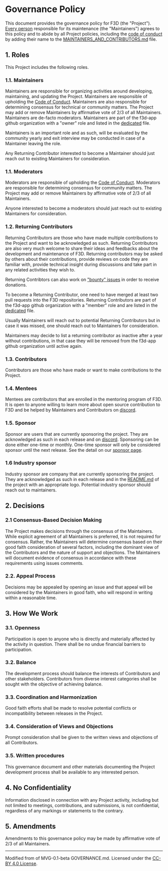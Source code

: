 # Governance Policy

This document provides the governance policy for F3D (the "Project"). [Every person](./MAINTAINERS_AND_CONTRIBUTORS.md) responsible for its maintenance (the "Maintainers") agrees to this policy and to abide by all Project policies, including the [code of conduct](../../CODE_OF_CONDUCT.md) by adding their name to the [MAINTAINERS_AND_CONTRIBUTORS.md](./MAINTAINERS_AND_CONTRIBUTORS.md) file.

## 1. Roles

This Project includes the following roles.

### 1.1. Maintainers

Maintainers are responsible for organizing activities around developing, maintaining, and updating the Project. Maintainers are responsible of upholding the [Code of Conduct](../../CODE_OF_CONDUCT.md). Maintainers are also responsible for determining consensus for technical or community matters. The Project may add or remove Maintainers by affirmative vote of 2/3 of all Maintainers. Maintainers are de-facto moderators. Maintainers are part of the f3d-app github organization with a "owner" role and listed in the [dedicated](./MAINTAINERS_AND_CONTRIBUTORS.md) file.

Maintainers is an important role and as such, will be evaluated by the community yearly and exit interview may be conducted in case of a Maintainer leaving the role.

Any Returning Contributor interested to become a Maintainer should just reach out to existing Maintainers for consideration.

### 1.1. Moderators

Moderators are responsible of upholding the [Code of Conduct](../../CODE_OF_CONDUCT.md). Moderators are responsible for determining consensus for community matters. The Project may add or remove Maintainers by affirmative vote of 2/3 of all Maintainers.

Anyone interested to become a moderators should just reach out to existing Maintainers for consideration.

### 1.2. Returning Contributors

Returning Contributors are those who have made multiple contributions to the Project and want to be acknowledged as such. Returning Contributors are also very much welcome to share their ideas and feedbacks about the development and maintenance of F3D. Returning contributors may be asked by others about their contributions, provide reviews on code they are familiar with, provide technical insight during discussions and take part in any related activities they wish to.

Returning Contribtors can also work on ["bounty" issues](../../CONTRIBUTING.md#bounties) in order to receive donations.

To become a Returning Contributor, one need to have merged at least two pull requests into the F3D repositories. Returning Contributors are part of the f3d-app github organization with a "member" role and are listed in the [dedicated](./MAINTAINERS_AND_CONTRIBUTORS.md) file.

Usually Maintainers will reach out to potential Returning Contributors but in case it was missed, one should reach out to Maintainers for consideration.

Maintainers may decide to list a returning contributor as inactive after a year without contributions, in that case they will be removed from the f3d-app github organization until active again.

### 1.3. Contributors

Contributors are those who have made or want to make contributions to the Project.

### 1.4. Mentees

Mentees are contributors that are enrolled in the mentoring program of F3D. It is open to anyone willing to learn more about open source contribution to F3D
and be helped by Maintainers and Contributors on [discord](https://discord.f3d.app).

### 1.5. Sponsor

Sponsor are users that are currently sponsoring the project. They are acknowledged as such in each release and on [discord](https://discord.f3d.app). Sponsoring can be done either one-time or monthly. One-time sponsor will only be considered sponsor until the next release. See the detail on our [sponsor page](https://github.com/sponsors/f3d-app).

### 1.6 Industry sponsor

Industry sponsor are company that are currently sponsoring the project. They are acknowledged as such in each release and in the [README.md](../../README.md) of the project with an appropriate logo. Potential industry sponsor should reach out to maintainers.

## 2. Decisions

### 2.1 Consensus-Based Decision Making

The Project makes decisions through the consensus of the Maintainers. While explicit agreement of all Maintainers is preferred, it is not required for consensus. Rather, the Maintainers will determine consensus based on their good faith consideration of several factors, including the dominant view of the Contributors and the nature of support and objections. The Maintainers will document evidence of consensus in accordance with these requirements using issues comments.

### 2.2. Appeal Process

Decisions may be appealed by opening an issue and that appeal will be considered by the Maintainers in good faith, who will respond in writing within a reasonable time.

## 3. How We Work

### 3.1. Openness

Participation is open to anyone who is directly and materially affected by the activity in question. There shall be no undue financial barriers to participation.

### 3.2. Balance

The development process should balance the interests of Contributors and other stakeholders. Contributors from diverse interest categories shall be sought with the objective of achieving balance.

### 3.3. Coordination and Harmonization

Good faith efforts shall be made to resolve potential conflicts or incompatibility between releases in the Project.

### 3.4. Consideration of Views and Objections

Prompt consideration shall be given to the written views and objections of all Contributors.

### 3.5. Written procedures

This governance document and other materials documenting the Project development process shall be available to any interested person.

## 4. No Confidentiality

Information disclosed in connection with any Project activity, including but not limited to meetings, contributions, and submissions, is not confidential, regardless of any markings or statements to the contrary.

## 5. Amendments

Amendments to this governance policy may be made by affirmative vote of 2/3 of all Maintainers.

---

Modified from of MVG-0.1-beta GOVERNANCE.md. Licensed under the [CC-BY 4.0 License](https://creativecommons.org/licenses/by-sa/4.0/).
